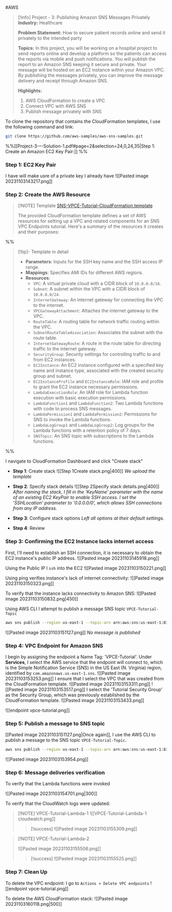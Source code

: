 #AWS

> [!info] Project - 3: Publishing Amazon SNS Messages Privately
> **Industry:** Healthcare 
> 
> **Problem Statement:** 
> How to secure patient records online and send it privately to the intended party 
> 
> **Topics:** 
> In this project, you will be working on a hospital project to send reports online and develop a platform so the patients can access the reports via mobile and push notifications. You will publish the report to an Amazon SNS keeping it secure and private. Your message will be hosted on an EC2 instance within your Amazon VPC. By publishing the messages privately, you can improve the message delivery and receipt through Amazon SNS. 
> 
> **Highlights:** 
> 1. AWS CloudFormation to create a VPC 
> 2. Connect VPC with AWS SNS 
> 3. Publish message privately with SNS


<!-- #question Not sure what the connection of Lambda functions is to the rest of thing s[[Project-3-–-Solution-1.pdf]]-->

To clone the repository that contains the CloudFormation templates, I use the following command and link:
```bash
git clone https://github.com/aws-samples/aws-sns-samples.git
```

%%[[Project-3-–-Solution-1.pdf#page=2&selection=24,0,24,35|Step 1: Create an Amazon EC2 Key Pair:]]
%%
### Step 1: EC2 Key Pair
I have will make usre of a private key I already have
![[Pasted image 20231103143217.png]]


<!--[[Project-3-–-Solution-1.pdf#page=3&selection=24,0,24,31|Step 2: Create the AWS Resource]]-->

### Step 2: Create the AWS Resource

> [!NOTE] Template
> [SNS-VPCE-Tutorial-CloudFormation.template](https://github.com/aws-samples/aws-sns-samples/blob/master/templates/SNS-VPCE-Tutorial-CloudFormation.template)
> 
> The provided CloudFormation template defines a set of AWS resources for setting up a VPC and related components for an SNS VPC Endpoints tutorial. Here's a summary of the resources it creates and their purposes:
> 
> 

%%
> [!tip]- Template in detail
> - **Parameters**: Inputs for the SSH key name and the SSH access IP range.
> - **Mappings**: Specifies AMI IDs for different AWS regions.
> - **Resources**:
>     - `VPC`: A virtual private cloud with a CIDR block of `10.0.0.0/16`.
>     - `Subnet`: A subnet within the VPC with a CIDR block of `10.0.0.0/24`.
>     - `InternetGateway`: An internet gateway for connecting the VPC to the internet.
>     - `VPCGatewayAttachment`: Attaches the internet gateway to the VPC.
>     - `RouteTable`: A routing table for network traffic routing within the VPC.
>     - `SubnetRouteTableAssociation`: Associates the subnet with the route table.
>     - `InternetGatewayRoute`: A route in the route table for directing traffic to the internet gateway.
>     - `SecurityGroup`: Security settings for controlling traffic to and from EC2 instances.
>     - `EC2Instance`: An EC2 instance configured with a specified key name and instance type, associated with the created security group and subnet.
>     - `EC2InstanceProfile` and `EC2InstanceRole`: IAM role and profile to grant the EC2 instance necessary permissions.
>     - `LambdaExecutionRole`: An IAM role for Lambda function execution with basic execution permissions.
>     - `LambdaFunction1` and `LambdaFunction2`: Two Lambda functions with code to process SNS messages.
>     - `LambdaPermission1` and `LambdaPermission2`: Permissions for SNS to invoke the Lambda functions.
>     - `LambdaLogGroup1` and `LambdaLogGroup2`: Log groups for the Lambda functions with a retention policy of 7 days.
>     - `SNSTopic`: An SNS topic with subscriptions to the Lambda functions.

%%

I navigate to CloudFormation Dashboard and click "Create stack"

- **Step 1**: Create stack
  ![[Step 1Create stack.png|400]]
  *We upload the template*

- **Step 2**: Specify stack details
  ![[Step 2Specify stack details.png|400]]
  *After naming the stack, I fill in the 'KeyName' parameter with the name of an existing EC2 KeyPair to enable SSH access. I set the 'SSHLocation' parameter to '0.0.0.0/0', which allows SSH connections from any IP address.*

- **Step 3**: Configure stack options
  *Left all options at their default settings.*  

- **Step 4**: Review


<!--[[Project-3-–-Solution-1.pdf#page=6&selection=4,0,4,67|Step 3: Confirming the EC2 Instance lacks internet access]]-->
### Step 3: Confirming the EC2 Instance lacks internet access

First, I'll need to establish an SSH connection, it is necessary to obtain the EC2 instance's public IP address.
![[Pasted image 20231103145918.png]]

Using the Public IP I `ssh` into the EC2
![[Pasted image 20231103150221.png]]

Using ping verifies instance's lack of internet connectivity:
![[Pasted image 20231103150323.png]]

To verify that the instance lacks connectivity to Amazon SNS:
![[Pasted image 20231103150832.png|450]]

Using AWS CLI I attempt to publish a message SNS topic `VPCE-Tutorial-Topic`
```bash
aws sns publish --region us-east-1 --topic-arn arn:aws:sns:us-east-1:838427752759:VPCE-Tutorial-Topic --message "Hello"
```
![[Pasted image 20231103151127.png]]
*No message is published*

<!--[[Project-3-–-Solution-1.pdf#page=7&selection=42,0,42,52|Step 4: Create an Amazon VPC Endpoint for Amazon SNS]]-->
### Step 4: VPC Endpoint for Amazon SNS

I begin by assigning the endpoint a Name Tag: 'VPCE-Tutorial'. Under **Services**, I select the AWS service that the endpoint will connect to, which is the Simple Notification Service (SNS) in the US East (N. Virginia) region, identified by `com.amazonaws.us-east-1.sns`.
![[Pasted image 20231103153253.png]]
I ensure that I select the VPC that was created from the CloudFormation template.
![[Pasted image 20231103153311.png]]
![[Pasted image 20231103153517.png]]
I select the 'Tutorial Security Group' as the Security Group, which was previously established by the CloudFormation template.
![[Pasted image 20231103153433.png]]

![[endpoint vpce-tutorial.png]]


<!--[[Project-3-–-Solution-1.pdf#page=10&selection=4,0,4,50|Step 5: Publish a message to your Amazon SNS topic]]-->
### Step 5: Publish a message to SNS topic

[[Pasted image 20231103151127.png|Once again]], I use the AWS CLI to publish a message to the SNS topic `VPCE-Tutorial-Topic`.
```bash
aws sns publish --region us-east-1 --topic-arn arn:aws:sns:us-east-1:838427752759:VPCE-Tutorial-Topic --message "Hello"
```
![[Pasted image 20231103153954.png]]


<!--[[Project-3-–-Solution-1.pdf#page=10&selection=22,0,22,38|Step 6: Verify your message deliveries]]-->
### Step 6: Message deliveries verification

To verify that the Lambda functions were invoked
<!--[[VPCE-Tutorial-Lambda-1.png]]-->
![[Pasted image 20231103154701.png|300]]

To verify that the CloudWatch logs were updated:

> [!NOTE] VPCE-Tutorial-Lambda-1
> ![[VPCE-Tutorial-Lambda-1 cloudwatch.png]]
> 
> > [!success]
> > ![[Pasted image 20231103155309.png]]
> 

> [!NOTE] VPCE-Tutorial-Lambda-2
> 
> ![[Pasted image 20231103155506.png]]
> 
> 
> > [!success]
> > ![[Pasted image 20231103155525.png]]
> 
> 

<!--[[Project-3-–-Solution-1.pdf#page=12&selection=24,0,24,16|Step 7: Clean Up]]-->

### Step 7: Clean Up

To delete the VPC endpoint: 
I go to `Actions > Delete VPC endpoints`
![[endpoint vpce-tutorial.png]]


To delete the AWS CloudFormation stack:
![[Pasted image 20231103160118.png|500]]

